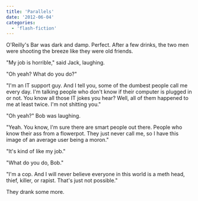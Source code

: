 ```yaml
---
title: 'Parallels'
date: '2012-06-04'
categories:
  - 'flash-fiction'
---
```


O'Reilly's Bar was dark and damp. Perfect. After a few drinks, the two men were
shooting the breeze like they were old friends.

<!-- truncate -->

"My job is horrible," said Jack, laughing.

"Oh yeah? What do you do?"

"I'm an IT support guy. And I tell you, some of the dumbest people call me every
day. I'm talking people who don't know if their computer is plugged in or not.
You know all those IT jokes you hear? Well, all of them happened to me at least
twice. I'm not shitting you."

"Oh yeah?" Bob was laughing.

"Yeah. You know, I'm sure there are smart people out there. People who know
their ass from a flowerpot. They just never call me, so I have this image of an
average user being a moron."

"It's kind of like my job."

"What do you do, Bob."

"I'm a cop. And I will never believe everyone in this world is a meth head,
thief, killer, or rapist. That's just not possible."

They drank some more.
